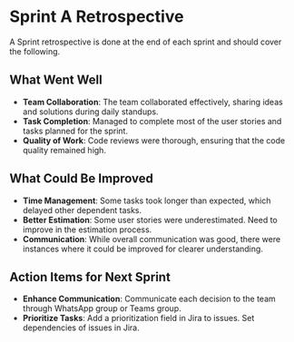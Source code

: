 # Sprint A Retrospective #

A Sprint retrospective is done at the end of each sprint and should cover the following.

## What Went Well ##
- **Team Collaboration**: The team collaborated effectively, sharing ideas and solutions during daily standups.
- **Task Completion**: Managed to complete most of the user stories and tasks planned for the sprint.
- **Quality of Work**: Code reviews were thorough, ensuring that the code quality remained high.

## What Could Be Improved ##
- **Time Management**: Some tasks took longer than expected, which delayed other dependent tasks.
- **Better Estimation**: Some user stories were underestimated. Need to improve in the estimation process.
- **Communication**: While overall communication was good, there were instances where it could be improved for clearer understanding.

## Action Items for Next Sprint ##
- **Enhance Communication**: Communicate each decision to the team through WhatsApp group or Teams group.
- **Prioritize Tasks**: Add a prioritization field in Jira to issues. Set dependencies of issues in Jira.